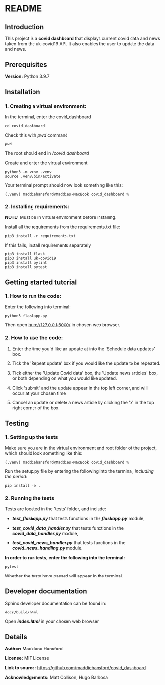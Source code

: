 # README

## Introduction
This project is a **covid dashboard** that displays current covid data and news taken from the uk-covid19 API. It also enables the user to update the data and news.

## Prerequisites
**Version:** Python 3.9.7

## Installation

### 1. Creating a virtual environment:

In the terminal, enter the covid_dashboard
``` 
cd covid_dashboard
```

Check this with *pwd* command
```
pwd
```
The root should end in */covid_dashboard*

Create and enter the virtual environment
```
python3 -m venv .venv
source .venv/bin/activate
```

Your terminal prompt should now look something like this:
```
(.venv) maddiehansford@Maddies-MacBook covid_dashboard %
```

### 2. Installing requirements:

**NOTE:** Must be in virtual environment before installing.

Install all the requirements from the requirements.txt file:
```
pip3 install -r requirements.txt
```

If this fails, install requirements separately
```
pip3 install flask
pip3 install uk-covid19
pip3 install pylint
pip3 install pytest
```

## Getting started tutorial

### 1. How to run the code:

Enter the following into terminal:
```
python3 flaskapp.py
```

Then open http://127.0.0.1:5000/ in chosen web browser.

### 2. How to use the code:

1. Enter the time you'd like an update at into the 'Schedule data updates' box.

2. Tick the 'Repeat update' box if you would like the update to be repeated.

3. Tick either the 'Update Covid data' box, the 'Update news articles' box, or both depending on what you would like updated.

4. Click 'submit' and the update appear in the top left corner, and will occur at your chosen time.

5. Cancel an update or delete a news article by clicking the 'x' in the top right corner of the box.

## Testing

### 1. Setting up the tests

Make sure you are in the virtual environment and root folder of the project, which should look something like this:
```
(.venv) maddiehansford@Maddies-MacBook covid_dashboard %
```

Run the setup.py file by entering the following into the terminal, *including the period*:
```
pip install -e .
```

### 2. Running the tests

Tests are located in the 'tests' folder, and include: 

- ***test_flaskapp.py*** that tests functions in the ***flaskapp.py*** module,

- ***test_covid_data_handler.py*** that tests functions in the ***covid_data_handler.py*** module,

- ***test_covid_news_handler.py*** that tests functions in the ***covid_news_handling.py*** module.


**In order to run tests, enter the following into the terminal:**

```
pytest
```

Whether the tests have passed will appear in the terminal.

## Developer documentation

Sphinx developer documentation can be found in:
```
docs/build/html
```

Open ***index.html*** in your chosen web browser.

## Details

**Author:** Madelene Hansford

**License:** MIT License

**Link to source:** https://github.com/maddiehansford/covid_dashboard

**Acknowledgements:** Matt Collison, Hugo Barbosa